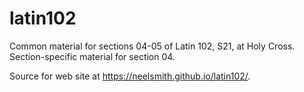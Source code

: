 # latin102

Common material for sections 04-05 of Latin 102, S21, at Holy Cross.  Section-specific material for section 04.


Source for web site at <https://neelsmith.github.io/latin102/>.